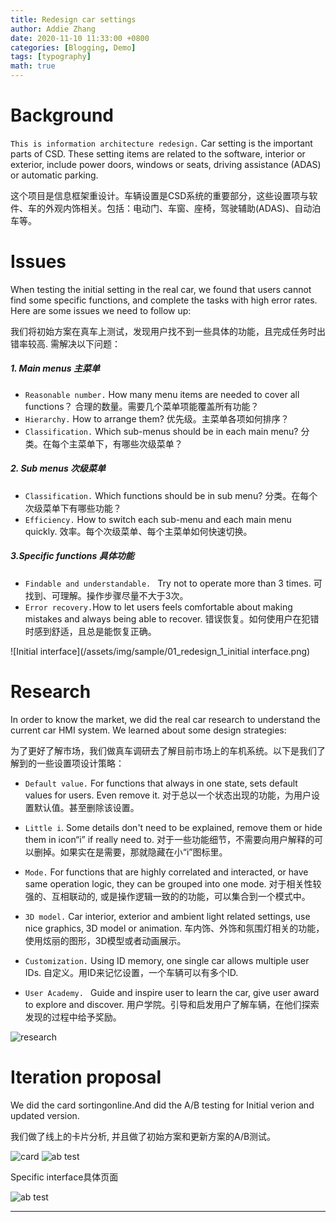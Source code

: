 ```yaml
---
title: Redesign car settings
author: Addie Zhang
date: 2020-11-10 11:33:00 +0800
categories: [Blogging, Demo]
tags: [typography]
math: true
---
```

# Background

`This is information architecture redesign.` Car setting is the important parts of CSD. These setting items are related to the software, interior or exterior, include power doors, windows or seats, driving assistance (ADAS) or automatic parking.

这个项目是信息框架重设计。车辆设置是CSD系统的重要部分，这些设置项与软件、车的外观内饰相关。包括：电动门、车窗、座椅，驾驶辅助(ADAS)、自动泊车等。


# Issues
When testing the initial setting in the real car, we found that users cannot find some specific functions, and complete the tasks with high error rates. Here are some issues we need to follow up:

我们将初始方案在真车上测试，发现用户找不到一些具体的功能，且完成任务时出错率较高. 需解决以下问题：

##### 1. Main menus 主菜单
   - `Reasonable number.` How many menu items are needed to cover all functions？
   合理的数量。需要几个菜单项能覆盖所有功能？
   -  `Hierarchy.` How to arrange them?
   优先级。主菜单各项如何排序？
   - `Classification.` Which sub-menus should be in each main menu?
   分类。在每个主菜单下，有哪些次级菜单？
   
   
##### 2. Sub menus 次级菜单

   - `Classification.` Which functions should be in sub menu?
   分类。在每个次级菜单下有哪些功能？
   - `Efficiency.` How to switch each sub-menu and each main menu quickly.
   效率。每个次级菜单、每个主菜单如何快速切换。

##### 3.Specific functions 具体功能
- `Findable and understandable. ` Try not to operate more than 3 times.
  可找到、可理解。操作步骤尽量不大于3次。
- `Error recovery.`How to let users feels comfortable about making mistakes and always being able to recover.
  错误恢复。如何使用户在犯错时感到舒适，且总是能恢复正确。


![Initial interface](/assets/img/sample/01_redesign_1_initial interface.png)



# Research
In order to know the market, we did the real car research to understand the current car HMI system. We learned about some design strategies:
   
为了更好了解市场，我们做真车调研去了解目前市场上的车机系统。以下是我们了解到的一些设置项设计策略：

-  `Default value.` For functions that always in one state, sets default values for users. Even remove it.
对于总以一个状态出现的功能，为用户设置默认值。甚至删除该设置。

-  `Little i`. Some details don't need to be explained, remove them or hide them in icon“i” if really need to.
对于一些功能细节，不需要向用户解释的可以删掉。如果实在是需要，那就隐藏在小“i”图标里。

- `Mode.` For functions that are highly correlated and interacted, or have same operation logic, they can be grouped into one mode.
对于相关性较强的、互相联动的, 或是操作逻辑一致的的功能，可以集合到一个模式中。

- `3D model.` Car interior, exterior and ambient light related settings, use nice graphics, 3D model or animation. 
车内饰、外饰和氛围灯相关的功能，使用炫丽的图形，3D模型或者动画展示。

- `Customization.` Using ID memory, one single car allows multiple user IDs.
自定义。用ID来记忆设置，一个车辆可以有多个ID.

-  `User Academy. ` Guide and inspire user to learn the car, give user award to explore and discover.
用户学院。引导和启发用户了解车辆，在他们探索发现的过程中给予奖励。

 ![research](/assets/img/sample/01_redesign_2_research.png)


# Iteration proposal
We did the card sortingonline.And did the A/B testing for Initial verion and updated version.

我们做了线上的卡片分析, 并且做了初始方案和更新方案的A/B测试。

 ![card ](/assets/img/sample/01_redesign_3_card_sort.png)
 ![ab test ](/assets/img/sample/01_redesign_4_ab_test.png)

Specific interface具体页面

 ![ab test ](/assets/img/sample/01_redesign_5_all_pages.png)







---